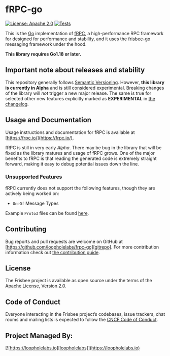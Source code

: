 # fRPC-go

[![License: Apache 2.0](https://img.shields.io/badge/License-Apache%202.0-brightgreen.svg)](https://www.apache.org/licenses/LICENSE-2.0)
[![Tests](https://github.com/loopholelabs/frpc-go/actions/workflows/tests.yaml/badge.svg)](https://github.com/loopholelabs/frpc-go/actions/workflows/tests.yaml)

This is the [Go](http://golang.org) implementation of [fRPC](https://frpc.io), a high-performance RPC framework for
designed for performance and stability, and it uses the [frisbee-go](https://github.com/loopholelabs/frisbee-go) messaging framework under the hood.

**This library requires Go1.18 or later.**

## Important note about releases and stability

This repository generally follows [Semantic Versioning](https://semver.org/). However, **this library is currently in
Alpha** and is still considered experimental. Breaking changes of the library will _not_ trigger a new major release. The
same is true for selected other new features explicitly marked as
**EXPERIMENTAL** in [the changelog](/CHANGELOG.md).

## Usage and Documentation

Usage instructions and documentation for fRPC is available at [https://frpc.io/](https://frpc.io/).

fRPC is still in very early *Alpha*. There may be bug in the library that will be fixed
as the library matures and usage of fRPC grows. One of the major benefits to fRPC is that reading the generated code
is extremely straight forward, making it easy to debug potential issues down the line.

### Unsupported Features

fRPC currently does not support the following features, though they are actively being worked on:

- `OneOf` Message Types

Example `Proto3` files can be found [here](/examples).

## Contributing

Bug reports and pull requests are welcome on GitHub at [https://github.com/loopholelabs/frpc-go][gitrepo]. For more
contribution information check
out [the contribution guide](https://github.com/loopholelabs/frpc-go/blob/master/CONTRIBUTING.md).

## License

The Frisbee project is available as open source under the terms of
the [Apache License, Version 2.0](http://www.apache.org/licenses/LICENSE-2.0).

## Code of Conduct

Everyone interacting in the Frisbee project’s codebases, issue trackers, chat rooms and mailing lists is expected to follow the [CNCF Code of Conduct](https://github.com/cncf/foundation/blob/master/code-of-conduct.md).

## Project Managed By:

[![https://loopholelabs.io][loopholelabs]](https://loopholelabs.io)

[gitrepo]: https://github.com/loopholelabs/frpc-go
[loopholelabs]: https://cdn.loopholelabs.io/loopholelabs/LoopholeLabsLogo.svg
[loophomepage]: https://loopholelabs.io
